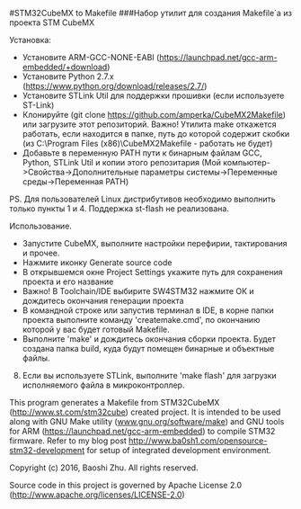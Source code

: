 #STM32CubeMX to Makefile
###Набор утилит для создания Makefile`a из проекта STM CubeMX

Установка:
* Установите ARM-GCC-NONE-EABI (https://launchpad.net/gcc-arm-embedded/+download)
* Установите Python 2.7.x (https://www.python.org/download/releases/2.7/)
* Установите STLink Util для поддержки прошивки (если используете ST-Link)
* Клонируйте (git clone https://github.com/amperka/CubeMX2Makefile) или загрузите этот репозиторий. Важно! Утилита make откажется работать, если находится в папке, путь до которой содержит скобки (из C:\Program Files (x86)\CubeMX2Makefile - работать не будет)
* Добавьте в переменную PATH пути к бинарным файлам GCC, Python, STLink Util и копии этого репозитария (Мой компьютер->Свойства->Дополнительные параметры системы->Переменные среды->Переменная PATH)

PS. Для пользователей Linux дистрибутивов необходимо выполнить только пункты 1 и 4. Поддержка st-flash не реализована.


Использование.
* Запустите CubeMX, выполните настройки перефирии, тактирования и прочее.
* Нажмите иконку Generate source code
* В открывшемся окне Project Settings укажите путь для сохранения проекта и его название
* Важно! В Toolchain/IDE выбирите SW4STM32 нажмите ОК и дождитесь окончания генерации проекта
* В командной строке или запустив терминал в IDE, в корне папки проекта выполните команду 'createmake.cmd', по окончанию которой у вас будет готовый Makefile.
* Выполните 'make' и дождитесь окончания сборки проекта. Будет создана папка build, куда будут помещен бинарные и объектные файлы.
8. Если вы используете STLink, выполните 'make flash' для загрузки исполняемого файла в микроконтроллер.



This program generates a Makefile from STM32CubeMX (http://www.st.com/stm32cube) created project. It is intended to be used along with GNU Make utility (www.gnu.org/software/make) and GNU tools for ARM (https://launchpad.net/gcc-arm-embedded) to compile STM32 firmware. Refer to my blog post http://www.ba0sh1.com/opensource-stm32-development for setup of integrated development environment.  

Copyright (c) 2016, Baoshi Zhu. All rights reserved.

Source code in this project is governed by Apache License 2.0 (http://www.apache.org/licenses/LICENSE-2.0)
